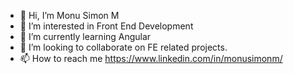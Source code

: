 - 👋 Hi, I’m Monu Simon M
- 👀 I’m interested in Front End Development
- 🌱 I’m currently learning Angular
- 💞️ I’m looking to collaborate on FE related projects. 
- 📫 How to reach me https://www.linkedin.com/in/monusimonm/

<!---
monu-simon/monu-simon is a ✨ special ✨ repository because its `README.md` (this file) appears on your GitHub profile.
You can click the Preview link to take a look at your changes.
--->
